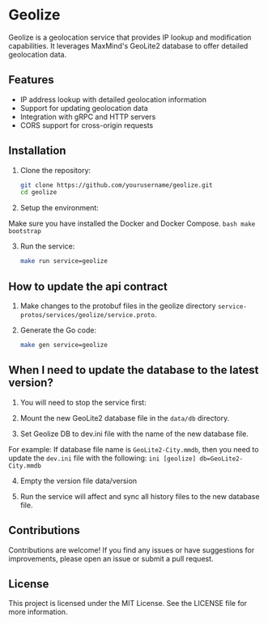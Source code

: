 # Geolize

Geolize is a geolocation service that provides IP lookup and modification capabilities. It leverages MaxMind's GeoLite2 database to offer detailed geolocation data.

## Features

- IP address lookup with detailed geolocation information
- Support for updating geolocation data
- Integration with gRPC and HTTP servers
- CORS support for cross-origin requests

## Installation

1. Clone the repository:

   ```bash
   git clone https://github.com/yourusername/geolize.git
   cd geolize

2. Setup the environment:
    
Make sure you have installed the Docker and Docker Compose.
    ```bash
    make bootstrap
    ```

3. Run the service:
    ```bash
    make run service=geolize
    ```

## How to update the api contract

1. Make changes to the protobuf files in the geolize directory `service-protos/services/geolize/service.proto`.

2. Generate the Go code:
    ```bash
    make gen service=geolize
    ```
## When I need to update the database to the latest version?

1. You will need to stop the service first:

2. Mount the new GeoLite2 database file in the `data/db` directory.

3. Set Geolize DB to dev.ini file with the name of the new database file.

For example: If database file name is `GeoLite2-City.mmdb`, then you need to update the `dev.ini` file with the following:
    ```ini
    [geolize]
    db=GeoLite2-City.mmdb
    ```

4. Empty the version file data/version

5. Run the service will affect and sync all history files to the new database file.

## Contributions
Contributions are welcome! If you find any issues or have suggestions for improvements, please open an issue or submit a pull request.

## License
This project is licensed under the MIT License. See the LICENSE file for more information.
